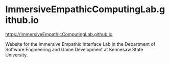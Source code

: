 # ImmersiveEmpathicComputingLab.github.io

https://ImmersiveEmpathicComputingLab.github.io

Website for the Immersive Empathic Interface Lab in the Department of Software Engineering and Game Development at Kennesaw State University.
